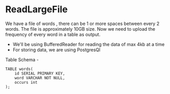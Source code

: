 # ReadLargeFile

We have a file of words , there can be 1 or more spaces between every 2 words. 
The file is approximately 10GB size. 
Now we need to upload the frequency of every word in a table as output.

- We'll be using BufferedReader for reading the data of max 4kb at a time
- For storing data, we are using PostgresQl 



Table Schema  -
```
TABLE words(
    id SERIAL PRIMARY KEY,
    word VARCHAR NOT NULL,
    occurs int
);

 ```




